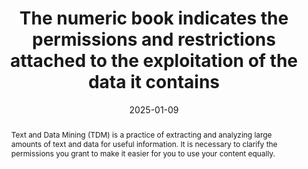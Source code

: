 ---
title: The numeric book indicates the permissions and restrictions attached to the exploitation of the data it contains
abstract: Text and Data Mining (TDM) is a practice of extracting and analyzing large amounts of text and data for useful information. It is necessary to clarify the permissions you grant to make it easier for you to use your content equally.
categories:
  - Identification and contact
agrege: E017
opquast: N/A
indiceebook: "17"
description: Rule 017
before: "016"
weight: "17"
after: "018"
actif: "1"
layout: rules
date: 2025-01-09
tags:
  - Legal
  - ""
objectif:
  - Indicate the conditions under which content can be mined for text and data analysis
  - Encourage ethical and responsible use of data
Meo:
  - Use `meta property tdm:reservation` and `meta property tdm:policy`
  - If you use EPUB format, you can include TDM metadata in content.opf or specific XML files
  - For PDF files, you can use XMP (Extensible Metadata Platform) metadata to include information about TDM permissions.
Controle:
  - "* Check the presence of at least two contact modes.* Make sure that it is possible to reach a person effectively through the proposed contact methods."
epubcheck: false
ace: false
humancheck: true
ReadiumGoToolkit: null
Source:
  - "[currency symbol] SNE"
Referentiel:
  - TDM Reservation Protocol (TDMRep)
steps:
  - Editorial
  - Crafting
---